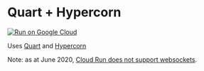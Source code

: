 # Quart + Hypercorn

[![Run on Google Cloud](https://deploy.cloud.run/button.svg)](https://deploy.cloud.run)

Uses [Quart](https://pgjones.gitlab.io/quart/) and [Hypercorn](https://pgjones.gitlab.io/hypercorn/index.html)

Note: as at June 2020, [Cloud Run does not support websockets](https://cloud.google.com/run/docs/issues#grpc_websocket).

